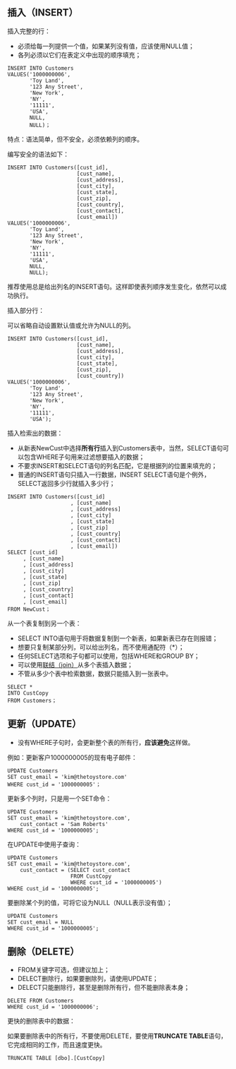 ## 插入（INSERT）

插入完整的行：

* 必须给每一列提供一个值，如果某列没有值，应该使用NULL值；
* 各列必须以它们在表定义中出现的顺序填充；

```
INSERT INTO Customers
VALUES('1000000006', 
       'Toy Land',
       '123 Any Street',
       'New York',
       'NY',
       '11111',
       'USA',
       NULL,
       NULL)；
```

特点：语法简单，但不安全，必须依赖列的顺序。

编写安全的语法如下：

```
INSERT INTO Customers([cust_id], 
                      [cust_name], 
                      [cust_address], 
                      [cust_city], 
                      [cust_state], 
                      [cust_zip], 
                      [cust_country], 
                      [cust_contact], 
                      [cust_email])
VALUES('1000000006', 
       'Toy Land',
       '123 Any Street',
       'New York',
       'NY',
       '11111',
       'USA',
       NULL,
       NULL);
```

推荐使用总是给出列名的INSERT语句。这样即使表列顺序发生变化，依然可以成功执行。

插入部分行：

可以省略自动设置默认值或允许为NULL的列。

```
INSERT INTO Customers([cust_id], 
                      [cust_name], 
                      [cust_address], 
                      [cust_city], 
                      [cust_state], 
                      [cust_zip], 
                      [cust_country])
VALUES('1000000006', 
       'Toy Land',
       '123 Any Street',
       'New York',
       'NY',
       '11111',
       'USA');
```

插入检索出的数据：

* 从新表NewCust中选择**所有行**插入到Customers表中，当然，SELECT语句可以包含WHERE子句用来过滤想要插入的数据；
* 不要求INSERT和SELECT语句的列名匹配，它是根据列的位置来填充的；
* 普通的INSERT语句只插入一行数据，INSERT SELECT语句是个例外，SELECT返回多少行就插入多少行；

```
INSERT INTO Customers([cust_id]
                    , [cust_name]
                    , [cust_address]
                    , [cust_city]
                    , [cust_state]
                    , [cust_zip]
                    , [cust_country]
                    , [cust_contact]
                    , [cust_email])
SELECT [cust_id]
     , [cust_name]
     , [cust_address]
     , [cust_city]
     , [cust_state]
     , [cust_zip]
     , [cust_country]
     , [cust_contact]
     , [cust_email]
FROM NewCust；
```

从一个表复制到另一个表：

* SELECT INTO语句用于将数据复制到一个新表，如果新表已存在则报错；
* 想要只复制某部分列，可以给出列名，而不使用通配符（\*）；
* 任何SELECT选项和子句都可以使用，包括WHERE和GROUP BY；
* 可以使用[联结（join）](/sql/lian-jie-ff08-join.md)从多个表插入数据；
* 不管从多少个表中检索数据，数据只能插入到一张表中。

```
SELECT *
INTO CustCopy
FROM Customers；
```

## 更新（UPDATE）

* 没有WHERE子句时，会更新整个表的所有行，**应该避免**这样做。

例如：更新客户1000000005的现有电子邮件：

```
UPDATE Customers
SET cust_email = 'kim@thetoystore.com'
WHERE cust_id = '1000000005'；
```

更新多个列时，只是用一个SET命令：

```
UPDATE Customers
SET cust_email = 'kim@thetoystore.com',
    cust_contact = 'Sam Roberts'
WHERE cust_id = '1000000005';
```

在UPDATE中使用子查询：

```
UPDATE Customers
SET cust_email = 'kim@thetoystore.com',
    cust_contact = (SELECT cust_contact 
                    FROM CustCopy 
                    WHERE cust_id = '1000000005')
WHERE cust_id = '1000000005';
```

要删除某个列的值，可将它设为NULL（NULL表示没有值）；

```
UPDATE Customers
SET cust_email = NULL
WHERE cust_id = '1000000005';
```

## 删除（DELETE）

* FROM关键字可选，但建议加上；
* DELECT删除行，如果要删除列，请使用UPDATE；
* DELECT只能删除行，甚至是删除所有行，但不能删除表本身；

```
DELETE FROM Customers
WHERE cust_id = '1000000006';
```

更快的删除表中的数据：

如果要删除表中的所有行，不要使用DELETE，要使用**TRUNCATE TABLE**语句，它完成相同的工作，而且速度更快。

```
TRUNCATE TABLE [dbo].[CustCopy]
```



